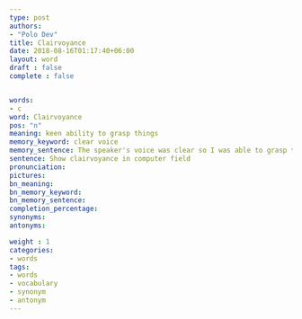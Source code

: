 ```yaml
---
type: post
authors:
- "Polo Dev"
title: Clairvoyance
date: 2018-08-16T01:17:40+06:00
layout: word
draft : false
complete : false


words:
- c
word: Clairvoyance
pos: "n"
meaning: keen ability to grasp things
memory_keyword: clear voice
memory_sentence: The speaker's voice was clear so I was able to grasp things with ease
sentence: Show clairvoyance in computer field
pronunciation:
pictures:
bn_meaning: 
bn_memory_keyword: 
bn_memory_sentence:
completion_percentage:
synonyms:
antonyms:

weight : 1
categories:
- words
tags:
- words
- vocabulary
- synonym
- antonym
---
```

